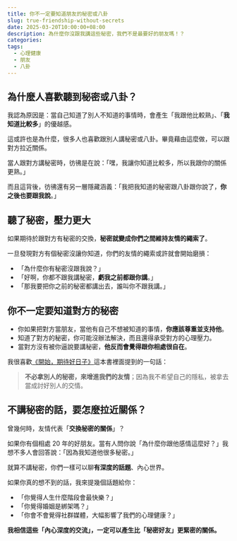 ```yaml
---
title: 你不一定要知道朋友的秘密或八卦
slug: true-friendship-without-secrets
date: 2025-03-20T10:00:00+08:00
description: 為什麼你沒跟我講這些秘密，我們不是最要好的朋友嗎！？
categories: 
tags:
  - 心理健康
  - 朋友
  - 八卦
---
```

## 為什麼人喜歡聽到秘密或八卦？

我認為原因是：當自己知道了別人不知道的事情時，會產生「我跟他比較熟」、「**我知道比較多**」的優越感。

這或許也是為什麼，很多人也喜歡跟別人講秘密或八卦。畢竟藉由這麼做，可以跟對方拉近關係。

當人跟對方講秘密時，彷彿是在說：「嘿，我讓你知道比較多，所以我跟你的關係更熟。」

而且這背後，彷彿還有另一層隱藏涵義：「我把我知道的秘密跟八卦跟你說了，**你之後也要跟我說**。」

## 聽了秘密，壓力更大

如果期待於跟對方有秘密的交換，**秘密就變成你們之間維持友情的繩索了**。

一旦發現對方有個秘密沒讓你知道，你們的友情的繩索或許就會開始磨損：

* 「為什麼你有秘密沒跟我說？」
* 「好啊，你都不跟我講秘密，**虧我之前都跟你講**。」
* 「那我要把你之前的秘密都講出去，誰叫你不跟我講。」

## 你不一定要知道對方的秘密

* 你如果把對方當朋友，當他有自己不想被知道的事情，**你應該尊重並支持他**。
* 知道了對方的秘密，你可能沒辦法解決，而且還得承受對方的心理壓力。
* 當對方沒有被你逼說要講秘密，**他反而會覺得跟你相處很自在**。

我很喜歡[《開始，期待好日子》](https://www.eslite.com/product/1001183842565487)這本書裡面提到的一句話：

> **不必拿別人的秘密，來增進我們的友情**；因為我不希望自己的隱私，被拿去當成討好別人的交情。

## 不講秘密的話，要怎麼拉近關係？

曾幾何時，友情代表「**交換秘密的關係**」？

如果你有個相處 20 年的好朋友。當有人問你說「為什麼你跟他感情這麼好？」我想不多人會回答說：「因為我知道他很多秘密。」

就算不講秘密，你們一樣可以聊**有深度的話題**、內心世界。

如果你真的想不到的話，我來提幾個話題給你：

* 「你覺得人生什麼階段會最快樂？」
* 「你覺得婚姻是綁架嗎？」
* 「你會不會覺得社群媒體，大幅影響了我們的心理健康？」

**我相信這些「內心深度的交流」，一定可以產生比「秘密好友」更緊密的關係。**